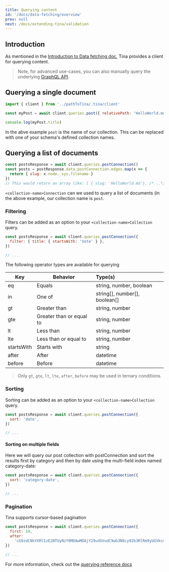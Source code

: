 ```yaml
---
title: Querying content
id: '/docs/data-fetching/overview'
prev: null
next: /docs/extending-tina/validation
---
```


## Introduction

As mentioned in the [Introduction to Data fetching doc](/docs/features/data-fetching/), Tina provides a client for querying content.

> Note, for advanced use-cases, you can also manually query the underlying [GraphQL API](http://localhost:3000/docs/graphql/overview/).

## Querying a single document

```js
import { client } from '../pathToTina/.tina/client'

const myPost = await client.queries.post({ relativePath: 'HelloWorld.md' })

console.log(myPost.title)
```

In the abve example `post` is the name of our collection. This can be replaced with one of your schema's defined collection names.

## Querying a list of documents

```js
const postsResponse = await client.queries.postConnection()
const posts = postResponse.data.postConnection.edges.map(x => {
  return { slug: x.node._sys.filename }
})
// This would return an array like: [ { slug: 'HelloWorld.md'}, /*...*/ ]
```

`<collection-name>Connection` can we used to query a list of documents (in the above example, our collection name is `post`.

### Filtering

Filters can be added as an option to your `<collection-name>Collection` query.

```js
const postsResponse = await client.queries.postConnection({
  filter: { title: { startsWith: 'Vote' } },
})

// ...
```

The following operator types are available for querying

| Key        | Behavior                 | Type(s)                       |
| ---------- | ------------------------ | :---------------------------- |
| eq         | Equals                   | string, number, boolean       |
| in         | One of                   | string[], number[], boolean[] |
| gt         | Greater than             | string, number                |
| gte        | Greater than or equal to | string, number                |
| lt         | Less than                | string, number                |
| lte        | Less than or equal to    | string, number                |
| startsWith | Starts with              | string                        |
| after      | After                    | datetime                      |
| before     | Before                   | datetime                      |

> Only `gt`, `gte`, `lt`, `lte`, `after`, `before` may be used in ternary conditions.

### Sorting

Sorting can be added as an option to your `<collection-name>Collection` query.

```js
const postsResponse = await client.queries.postConnection({
  sort: 'date',
})

// ...
```

#### Sorting on multiple fields

Here we will query our post collection with postConnection and sort the results first by category and then by date using the multi-field index named category-date:

```js
const postsResponse = await client.queries.postConnection({
  sort: 'category-date',
})

// ...
```

### Pagination

Tina supports cursor-based pagination

```js
const postsResponse = await client.queries.postConnection({
  first: 10,
  after:
    'cG9zdCNkYXRlIzE2NTUyNzY0MDAwMDAjY29udGVudC9wb3N0cy92b3RlRm9yUGVkcm8uanNvbg==',
})

// ...
```

For more information, check out the [querying reference docs](/docs/graphql/queries/)
